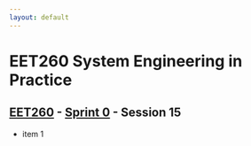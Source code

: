 ```yaml
---
layout: default
---
```


# EET260 System Engineering in Practice

## [EET260](../../) - [Sprint 0](../) - Session 15

- item 1
